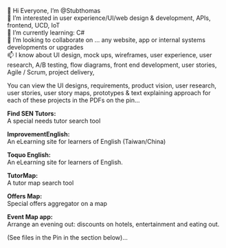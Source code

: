 <!--- Stubthomas/Stubthomas is a ✨ special ✨ repository because its `README.md` (this file) appears on your GitHub profile.
You can click the Preview link to take a look at your changes.--->

 👋 Hi Everyone, I’m @Stubthomas<br>
 👀 I’m interested in user experience/UI/web design & development, APIs, frontend, UCD, IoT <br>
 🌱 I’m currently learning: C# <br>
 💞️ I’m looking to collaborate on ...  any website, app or internal systems developments or upgrades<br>
 📫 I know about UI design, mock ups, wireframes, user experience, user research, A/B testing, flow diagrams, front end development, user stories, Agile / Scrum, project delivery,  <br>
 
You can view the UI designs, requirements, product vision, user research, user stories, user story maps, prototypes & text explaining approach for each of these projects in the PDFs on the pin...<br>

<b>Find SEN Tutors:</b> <br>
A special needs tutor search tool<br>

<b>ImprovementEnglish:</b> <br>
An eLearning site for learners of English (Taiwan/China)<br> 

<b>Toquo English:</b> <br>
An eLearning site for learners of English.<br>

<b>TutorMap:</b> <br>
A tutor map search tool <br>

<b>Offers Map:</b> <br>
Special offers aggregator on a map <br>

<b>Event Map app:</b> <br>
Arrange an evening out: discounts on hotels, entertainment and eating out. <br>
<b> </b>


(See files in the Pin in the section below)... 

